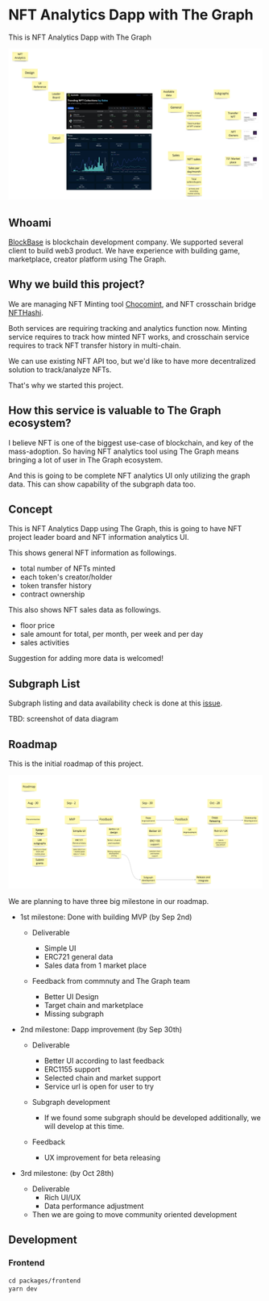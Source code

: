 # NFT Analytics Dapp with The Graph

This is NFT Analytics Dapp with The Graph

![system design](./docs/system-design.jpg)

## Whoami

[BlockBase](https://mobile.twitter.com/blockbase_inc) is blockchain development company. We supported several client to build web3 product. We have experience with building game, marketplace, creator platform using The Graph. 

## Why we build this project?

We are managing NFT Minting tool [Chocomint](https://factory.chocomint.app/), and NFT crosschain bridge [NFTHashi](https://nfthashi.com/).

Both services are requiring tracking and analytics function now. Minting service requires to track how minted NFT works, and crosschain service requires to track NFT transfer history in multi-chain.

We can use existing NFT API too, but we'd like to have more decentralized solution to track/analyze NFTs. 

That's why we started this project.

## How this service is valuable to The Graph ecosystem?

I believe NFT is one of the biggest use-case of blockchain, and key of the mass-adoption. So having NFT analytics tool using The Graph means bringing a lot of user in The Graph ecosystem.

And this is going to be complete NFT analytics UI only utilizing the graph data. This can show capability of the subgraph data too. 

## Concept

This is NFT Analytics Dapp using The Graph, this is going to have NFT project leader board and NFT information analytics UI.

This shows general NFT information as followings.

- total number of NFTs minted
- each token's creator/holder
- token transfer history
- contract ownership

This also shows NFT sales data as followings.

- floor price
- sale amount for total, per month, per week and per day
- sales activities

Suggestion for adding more data is welcomed!

## Subgraph List

Subgraph listing and data availability check is done at this [issue](https://github.com/block-base/nft-analytics/issues/2).

TBD: screenshot of data diagram

## Roadmap

This is the initial roadmap of this project.

![roadmap](./docs/initial-roadmap.jpg)

We are planning to have three big milestone in our roadmap.

- 1st milestone: Done with building MVP (by Sep 2nd)
  - Deliverable 
    - Simple UI
    - ERC721 general data
    - Sales data from 1 market place

  - Feedback from commnuty and The Graph team
    - Better UI Design
    - Target chain and marketplace 
    - Missing subgraph

- 2nd milestone: Dapp improvement (by Sep 30th)
  - Deliverable
    - Better UI according to last feedback
    - ERC1155 support
    - Selected chain and market support
    - Service url is open for user to try
  
  - Subgraph development
    - If we found some subgraph should be developed additionally, we will develop at this time. 

  - Feedback
    - UX improvement for beta releasing

- 3rd milestone: (by Oct 28th)
  - Deliverable
    - Rich UI/UX
    - Data performance adjustment
  - Then we are going to move community oriented development

## Development

### Frontend

```
cd packages/frontend
yarn dev
```

